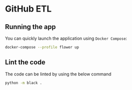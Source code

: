 # GitHub ETL


## Running the app
You can quickly launch the application using `Docker Compose`:

```bash
docker-compose --profile flower up
```


## Lint the code 
The code can be linted by using the below command

```bash
python -m black .
```